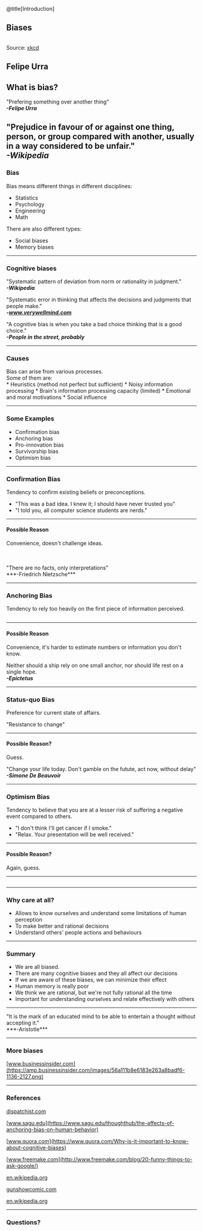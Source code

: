@title[Introduction]
<h2>Biases</h2>

<img src="images/how_it_works.png" alt="">

Source: [xkcd](https://xkcd.com/385/)

Felipe Urra
---
<h2>What is bias?</h2>

"Prefering something over another thing"
<br/>***-Felipe Urra***

"Prejudice in favour of or against one thing, person, or group compared with another, usually in a way considered to be unfair."
<br/>***-Wikipedia***
---
<h3>Bias</h3>
Bias means different things in different disciplines:

* Statistics
* Psychology
* Engineering
* Math

There are also different types:

* Social biases
* Memory biases
---
<h3>Cognitive biases</h3>

"Systematic pattern of deviation from norm or rationality in judgment."
<br/>***-Wikipedia***

"Systematic error in thinking that affects the decisions and judgments that people make."
<br/>***-www.verywellmind.com***

"A cognitive bias is when you take a bad choice thinking that is a good choice."
<br/>***-People in the street, probably***

---
<h3>Causes</h3>

<div class="left_align">
Bias can arise from various processes.
</div>
<div class="left_align">
Some of them are:
</div>
* Heuristics (method not perfect but sufficient)
* Noisy information processing
* Brain's information processing capacity (limited)
* Emotional and moral motivations
* Social influence

---
<h3>Some Examples</h3>

* Confirmation bias
* Anchoring bias
* Pro-innovation bias
* Survivorship bias
* Optimism bias

---
<h3>Confirmation Bias</h3>

Tendency to confirm existing beliefs or preconceptions.

* "This was a bad idea. I knew it; I should have never trusted you"
* "I told you, all computer science students are nerds."

---
<h4>Possible Reason</h4>

Convenience, doesn't challenge ideas.

<br/>
<br/>
"There are no facts, only interpretations"
<br/>***-Friedrich Nietzsche***

---
<h3>Anchoring Bias</h3>

Tendency to rely too heavily on the first piece of information perceived.

<img src="images/anchoring_effect.jpg" alt="">

---
<h4>Possible Reason</h4>

Convenience, it's harder to estimate numbers or information you don't know.

Neither should a ship rely on one small anchor, nor should life rest on a single hope. 
<br/>***-Epictetus***

---
<h3>Status-quo Bias</h3>

Preference for current state of affairs.

"Resistance to change"

---
<h4>Possible Reason?</h4>

Guess.

"Change your life today. Don't gamble on the futute, act now, without delay"
<br/>***-Simone De Beauvoir***

---
<h3>Optimism Bias</h3>

Tendency to believe that you are at a lesser risk of suffering a negative event compared to others.

* "I don't think I'll get cancer if I smoke."
* "Relax. Your presentation will be well received."

---
<h4>Possible Reason?</h4>

Again, guess.

---
<img src="images/this_is_fine.png" alt="">

---
<h3>Why care at all?</h3>

* Allows to know ourselves and understand some limitations of human perception
* To make better and rational decisions
* Understand others' people actions and behaviours

---
<h3>Summary</h3>

* We are all biased.
* There are many cognitive biases and they all affect our decisions
* If we are aware of these biases, we can minimize their effect
* Human memory is really poor
* We think we are rational, but we're not fully rational all the time
* Important for understanding ourselves and relate effectively with others

---


<div style="vertical-align: middle;">
"It is the mark of an educated mind to be able to entertain a thought without accepting it."
<br/>***-Aristotle***
</div>


---
<h3>More biases</h3>

[www.businessinsider.com](https://amp.businessinsider.com/images/56a111b8e6183e263a8badf6-1136-2127.png)

---
<h3>References</h3>


[dispatchist.com](https://dispatchist.com/mind-hacks-cognitive-bias/)

[www.sagu.edu](https://www.sagu.edu/thoughthub/the-affects-of-anchoring-bias-on-human-behavior)

[www.quora.com](https://www.quora.com/Why-is-it-important-to-know-about-cognitive-biases)

[www.freemake.com](http://www.freemake.com/blog/20-funny-things-to-ask-google/)

[en.wikipedia.org](https://en.wikipedia.org/wiki/Bias)

[gunshowcomic.com](http://gunshowcomic.com/648)

[en.wikipedia.org](https://en.wikipedia.org/wiki/Google#/media/File:Google_web_search.png)

---
<h3>Questions?</h3>

<img src="images/google.png" alt="">